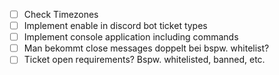 - [ ] Check Timezones
- [ ] Implement enable in discord bot ticket types
- [ ] Implement console application including commands
- [ ] Man bekommt close messages doppelt bei bspw. whitelist?
- [ ] Ticket open requirements? Bspw. whitelisted, banned, etc.